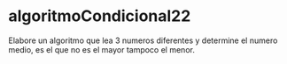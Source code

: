 # algoritmoCondicional22
Elabore un algoritmo que lea 3 numeros diferentes y determine el numero medio, es el que no es el mayor tampoco el menor.
